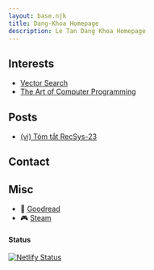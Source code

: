 ```yaml
---
layout: base.njk
title: Dang-Khoa Homepage
description: Le Tan Dang Khoa Homepage
---
```


## Interests

- [Vector Search](https://github.com/dangkhoasdc/awesome-vector-database)
- [The Art of Computer Programming](https://github.com/dangkhoasdc/taocp)

## Posts
- [(vi) Tóm tắt RecSys-23](/recsys23/)

## Contact

## Misc

- 📖 [Goodread](https://www.goodreads.com/user/show/23367014-dang-khoa-le-tan)
- 🎮 [Steam](https://steamcommunity.com/profiles/76561198324160552/)

#### Status

[![Netlify Status](https://api.netlify.com/api/v1/badges/d21a8e3b-2fea-4483-9340-c6af6107083c/deploy-status)](https://app.netlify.com/sites/venerable-piroshki-cc60e8/deploys)
